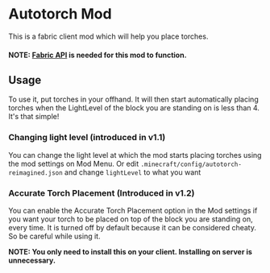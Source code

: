 # Autotorch Mod

This is a fabric client mod which will help you place torches.

#### NOTE: [Fabric API](https://www.curseforge.com/minecraft/mc-mods/fabric-api) is needed for this mod to function.

## Usage

To use it, put torches in your offhand. It will then start automatically placing torches when the LightLevel of the
block you are standing on is less than 4. It's that simple!

### Changing light level (introduced in v1.1)

You can change the light level at which the mod starts placing torches using the mod settings on Mod Menu. Or edit
`.minecraft/config/autotorch-reimagined.json` and change `lightLevel` to what you want

### Accurate Torch Placement (Introduced in v1.2)

You can enable the Accurate Torch Placement option in the Mod settings if you want your torch to be placed on top of the
block you are standing on, every time. It is turned off by default because it can be considered cheaty. So be careful
while using it.

**NOTE: You only need to install this on your client. Installing on server is unnecessary.**